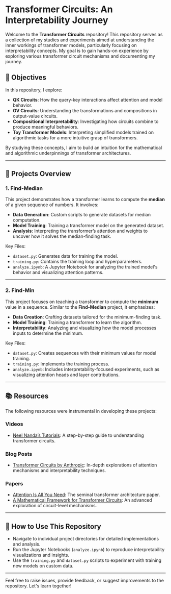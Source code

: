 # Transformer Circuits: An Interpretability Journey

Welcome to the **Transformer Circuits** repository! This repository serves as a collection of my studies and experiments aimed at understanding the inner workings of transformer models, particularly focusing on interpretability concepts. My goal is to gain hands-on experience by exploring various transformer circuit mechanisms and documenting my journey.

## 🌟 Objectives

In this repository, I explore:
- **QK Circuits**: How the query-key interactions affect attention and model behavior.
- **OV Circuits**: Understanding the transformations and compositions in output-value circuits.
- **Compositional Interpretability**: Investigating how circuits combine to produce meaningful behaviors.
- **Toy Transformer Models**: Interpreting simplified models trained on algorithmic tasks for a more intuitive grasp of transformers.

By studying these concepts, I aim to build an intuition for the mathematical and algorithmic underpinnings of transformer architectures.

---

## 📂 Projects Overview

### 1. **Find-Median**
This project demonstrates how a transformer learns to compute the **median** of a given sequence of numbers. It involves:
- **Data Generation**: Custom scripts to generate datasets for median computation.
- **Model Training**: Training a transformer model on the generated dataset.
- **Analysis**: Interpreting the transformer’s attention and weights to uncover how it solves the median-finding task.

Key Files:
- `dataset.py`: Generates data for training the model.
- `training.py`: Contains the training loop and hyperparameters.
- `analyze.ipynb`: A Jupyter Notebook for analyzing the trained model's behavior and visualizing attention patterns.

---

### 2. **Find-Min**
This project focuses on teaching a transformer to compute the **minimum** value in a sequence. Similar to the **Find-Median** project, it emphasizes:
- **Data Creation**: Crafting datasets tailored for the minimum-finding task.
- **Model Training**: Training a transformer to learn the algorithm.
- **Interpretability**: Analyzing and visualizing how the model processes inputs to determine the minimum.

Key Files:
- `dataset.py`: Creates sequences with their minimum values for model training.
- `training.py`: Implements the training process.
- `analyze.ipynb`: Includes interpretability-focused experiments, such as visualizing attention heads and layer contributions.

---

## 📚 Resources

The following resources were instrumental in developing these projects:

### **Videos**
- [Neel Nanda’s Tutorials](https://www.youtube.com/): A step-by-step guide to understanding transformer circuits.

### **Blog Posts**
- [Transformer Circuits by Anthropic](https://transformer-circuits.pub/): In-depth explorations of attention mechanisms and interpretability techniques.

### **Papers**
- [Attention Is All You Need](https://arxiv.org/abs/1706.03762): The seminal transformer architecture paper.
- [A Mathematical Framework for Transformer Circuits](https://arxiv.org/abs/): An advanced exploration of circuit-level mechanisms.

---

## 🚀 How to Use This Repository

- Navigate to individual project directories for detailed implementations and analysis.
- Run the Jupyter Notebooks (`analyze.ipynb`) to reproduce interpretability visualizations and insights.
- Use the `training.py` and `dataset.py` scripts to experiment with training new models on custom data.

---

Feel free to raise issues, provide feedback, or suggest improvements to the repository. Let's learn together!
